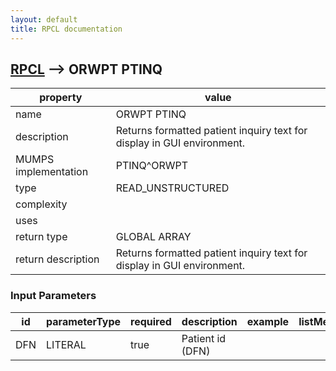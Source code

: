 ```yaml
---
layout: default
title: RPCL documentation
---
```




## [RPCL](TableOfContent.md) --> ORWPT PTINQ 

 property | value 
--- | --- 
 name | ORWPT PTINQ
 description | Returns formatted patient inquiry text for display in GUI environment.
 MUMPS implementation | PTINQ^ORWPT
 type | READ_UNSTRUCTURED
 complexity | 
 uses | 
 return type | GLOBAL ARRAY
 return description | Returns formatted patient inquiry text for display in GUI environment.

### Input Parameters

| id | parameterType | required | description | example | listMemberParameters | 
| --- | --- | --- | --- | --- | --- | 
| DFN | LITERAL | true | Patient id (DFN) |  |  | 